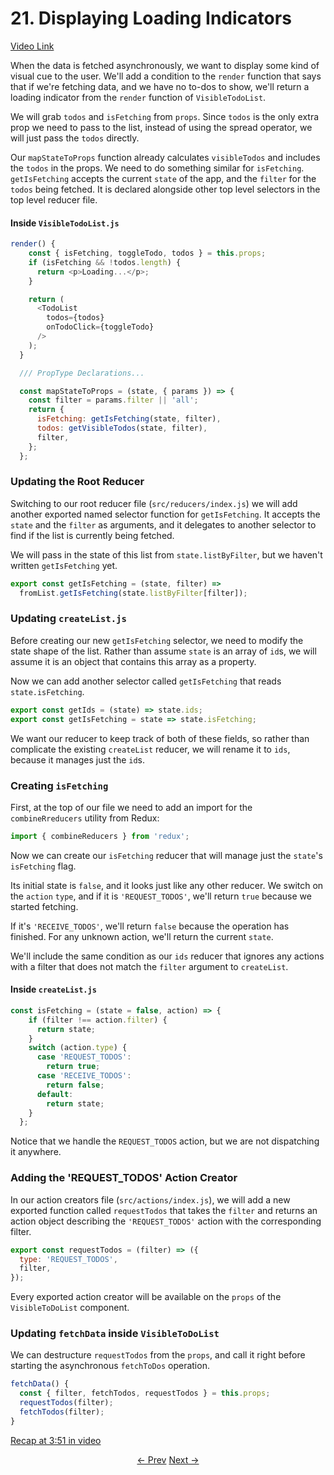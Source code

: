 # 21. Displaying Loading Indicators
[Video Link](https://egghead.io/lessons/javascript-redux-displaying-loading-indicators)

When the data is fetched asynchronously, we want to display some kind of visual cue to the user. We'll add a condition to the `render` function that says that if we're fetching data, and we have no to-dos to show, we'll return a loading indicator from the `render` function of `VisibleTodoList`.

We will grab `todos` and `isFetching` from `props`. Since `todos` is the only extra prop we need to pass to the list, instead of using the spread operator, we will just pass the `todos` directly.

Our `mapStateToProps` function already calculates `visibleTodos` and includes the `todos` in the props. We need to do something similar for `isFetching`. `getIsFetching` accepts the current `state` of the app, and the `filter` for the `todos` being fetched. It is declared alongside other top level selectors in the top level reducer file.

#### Inside `VisibleTodoList.js`
```javascript
render() {
    const { isFetching, toggleTodo, todos } = this.props;
    if (isFetching && !todos.length) {
      return <p>Loading...</p>;
    }

    return (
      <TodoList
        todos={todos}
        onTodoClick={toggleTodo}
      />
    );
  }

  /// PropType Declarations...

  const mapStateToProps = (state, { params }) => {
    const filter = params.filter || 'all';
    return {
      isFetching: getIsFetching(state, filter),
      todos: getVisibleTodos(state, filter),
      filter,
    };
  };
```

### Updating the Root Reducer

Switching to our root reducer file (`src/reducers/index.js`) we will add another exported named selector function for `getIsFetching`. It accepts the `state` and the `filter` as arguments, and it delegates to another selector to find if the list is currently being fetched.

We will pass in the state of this list from `state.listByFilter`, but we haven't written `getIsFetching` yet.

```javascript
export const getIsFetching = (state, filter) =>
  fromList.getIsFetching(state.listByFilter[filter]);
```

### Updating `createList.js`

Before creating our new `getIsFetching` selector, we need to modify the state shape of the list. Rather than assume `state` is an array of `id`s, we will assume it is an object that contains this array as a property.

Now we can add another selector called `getIsFetching` that reads `state.isFetching`.

```javascript
export const getIds = (state) => state.ids;
export const getIsFetching = state => state.isFetching;
```

We want our reducer to keep track of both of these fields, so  rather than complicate the existing `createList` reducer, we will rename it to `ids`, because it manages just the `id`s.

### Creating `isFetching`

First, at the top of our file we need to add an import for the `combineRreducers` utility from Redux:
```javascript
import { combineReducers } from 'redux';
```

Now we can create our `isFetching` reducer that will manage just the `state`'s `isFetching` flag.

Its initial state is `false`, and it looks just like any other reducer. We switch on the `action` `type`, and if it is `'REQUEST_TODOS'`, we'll return `true` because we started fetching.

If it's `'RECEIVE_TODOS'`, we'll return `false` because the operation has finished. For any unknown action, we'll return the current `state`.

We'll include the same condition as our `ids` reducer that ignores any actions with a filter that does not match the `filter` argument to `createList`.

#### Inside `createList.js`
```javascript
const isFetching = (state = false, action) => {
    if (filter !== action.filter) {
      return state;
    }
    switch (action.type) {
      case 'REQUEST_TODOS':
        return true;
      case 'RECEIVE_TODOS':
        return false;
      default:
        return state;
    }
  };
```

Notice that we handle the `REQUEST_TODOS` action, but we are not dispatching it anywhere.

### Adding the 'REQUEST_TODOS' Action Creator

In our action creators file (`src/actions/index.js`), we will add a new exported function called `requestTodos` that takes the `filter` and returns an action object describing the `'REQUEST_TODOS'` action with the corresponding filter.

```javascript
export const requestTodos = (filter) => ({
  type: 'REQUEST_TODOS',
  filter,
});
```

Every exported action creator will be available on the `props` of the `VisibleToDoList` component.

### Updating `fetchData` inside `VisibleToDoList`
We can destructure `requestTodos` from the `props`, and call it right before starting the asynchronous `fetchToDos` operation.

```javascript
fetchData() {
  const { filter, fetchTodos, requestTodos } = this.props;
  requestTodos(filter);
  fetchTodos(filter);
}
```

[Recap at 3:51 in video](https://egghead.io/lessons/javascript-redux-displaying-loading-indicators)

<p align="center">
<a href="./20-Refactoring_the_Reducers.md"><- Prev</a>
<a href="./22-Dispatching_Actions_Asynchronously_with_Thunks.md">Next -></a>
</p>
